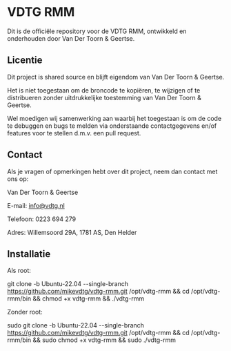 # VDTG RMM

Dit is de officiële repository voor de VDTG RMM, ontwikkeld en onderhouden door Van Der Toorn & Geertse.

## Licentie

Dit project is shared source en blijft eigendom van Van Der Toorn & Geertse.

Het is niet toegestaan om de broncode te kopiëren, te wijzigen of te distribueren zonder uitdrukkelijke toestemming van Van Der Toorn & Geertse.

Wel moedigen wij samenwerking aan waarbij het toegestaan is om de code te debuggen en bugs te melden via onderstaande contactgegevens en/of features voor te stellen d.m.v. een pull request.

## Contact

Als je vragen of opmerkingen hebt over dit project, neem dan contact met ons op:

Van Der Toorn & Geertse

E-mail: info@vdtg.nl

Telefoon: 0223 694 279

Adres: Willemsoord 29A, 1781 AS, Den Helder

## Installatie

Als root:

git clone -b Ubuntu-22.04 --single-branch https://github.com/mikevdtg/vdtg-rmm.git /opt/vdtg-rmm && cd /opt/vdtg-rmm/bin && chmod +x vdtg-rmm && ./vdtg-rmm

Zonder root:

sudo git clone -b Ubuntu-22.04 --single-branch https://github.com/mikevdtg/vdtg-rmm.git /opt/vdtg-rmm && cd /opt/vdtg-rmm/bin && sudo chmod +x vdtg-rmm && sudo ./vdtg-rmm

